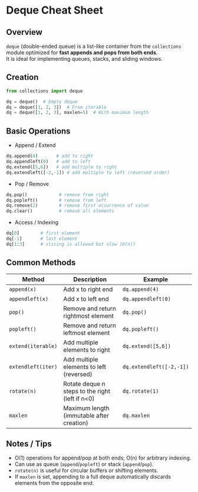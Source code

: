 # Deque Cheat Sheet

## Overview
`deque` (double-ended queue) is a list-like container from the `collections` module optimized for **fast appends and pops from both ends**.  
It is ideal for implementing queues, stacks, and sliding windows.

## Creation
```python
from collections import deque

dq = deque()  # Empty deque
dq = deque([1, 2, 3])  # From iterable
dq = deque([1, 2, 3], maxlen=5)  # With maximum length
```

## Basic Operations
- Append / Extend
```python
dq.append(4)       # add to right
dq.appendleft(0)   # add to left
dq.extend([5,6])   # add multiple to right
dq.extendleft([-2,-1]) # add multiple to left (reversed order)
```
- Pop / Remove
```python
dq.pop()            # remove from right
dq.popleft()        # remove from left
dq.remove(2)        # remove first occurrence of value
dq.clear()          # remove all elements
```
- Access / Indexing
```python
dq[0]        # first element
dq[-1]       # last element
dq[1:3]      # slicing is allowed but slow (O(n))
```
## Common Methods
| Method             | Description                                     | Example                  |
| ------------------ | ----------------------------------------------- | ------------------------ |
| `append(x)`        | Add x to right end                              | `dq.append(4)`           |
| `appendleft(x)`    | Add x to left end                               | `dq.appendleft(0)`       |
| `pop()`            | Remove and return rightmost element             | `dq.pop()`               |
| `popleft()`        | Remove and return leftmost element              | `dq.popleft()`           |
| `extend(iterable)` | Add multiple elements to right                  | `dq.extend([5,6])`       |
| `extendleft(iter)` | Add multiple elements to left (reversed)        | `dq.extendleft([-2,-1])` |
| `rotate(n)`        | Rotate deque n steps to the right (left if n<0) | `dq.rotate(1)`           |
| `maxlen`           | Maximum length (immutable after creation)       | `dq.maxlen`              |

## Notes / Tips
- O(1) operations for append/pop at both ends; O(n) for arbitrary indexing.
- Can use as queue (`append`/`popleft`) or stack (`append`/`pop`).
- `rotate(n)` is useful for circular buffers or shifting elements.
- If `maxlen` is set, appending to a full deque automatically discards elements from the opposite end.